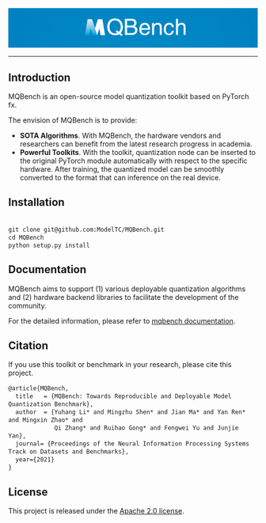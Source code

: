 <div align="center">
  <img src="resources/logo.png" width="700"/>

</div>

------------


## Introduction

MQBench is an open-source model quantization toolkit based on PyTorch fx.

The envision of MQBench is to provide:
- **SOTA Algorithms**. With MQBench, the hardware vendors and researchers can benefit from the latest research progress in academia.
- **Powerful Toolkits**. With the toolkit, quantization node can be inserted to the original PyTorch module automatically with respect to the specific hardware. After training, the quantized model can be smoothly converted to the format that can inference on the real device.


## Installation
```

git clone git@github.com:ModelTC/MQBench.git
cd MQBench
python setup.py install
```


## Documentation

MQBench aims to support (1) various deployable quantization algorithms and (2) hardware backend libraries to facilitate the development of the community.

For the detailed information, please refer to [mqbench documentation](http://mqbench.tech/assets/docs/html/).


## Citation

If you use this toolkit or benchmark in your research, please cite this project.

```
@article{MQBench,
  title   = {MQBench: Towards Reproducible and Deployable Model Quantization Benchmark},
  author  = {Yuhang Li* and Mingzhu Shen* and Jian Ma* and Yan Ren* and Mingxin Zhao* and
             Qi Zhang* and Ruihao Gong* and Fengwei Yu and Junjie Yan},
  journal= {Proceedings of the Neural Information Processing Systems Track on Datasets and Benchmarks},
  year={2021}
}
```


## License

This project is released under the [Apache 2.0 license](LICENSE).